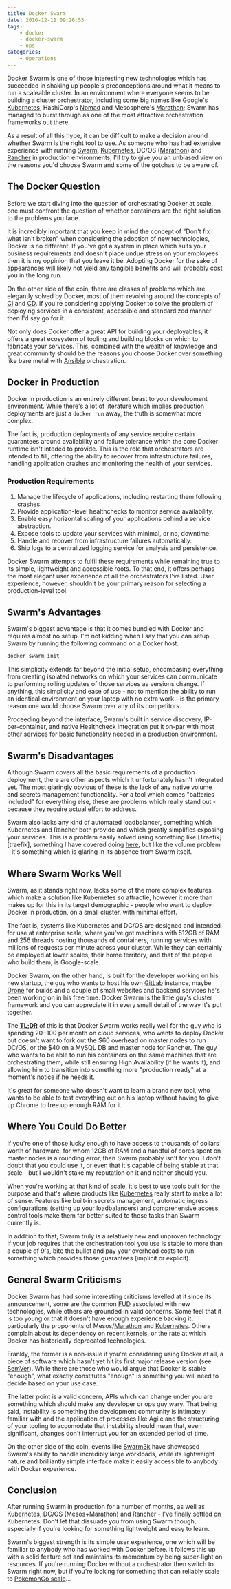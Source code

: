 ```yaml
---
title: Docker Swarm
date: 2016-12-11 09:26:53
tags: 
    - docker
    - docker-swarm
    - ops
categories:
    - Operations
---
```

Docker Swarm is one of those interesting new technologies which has succeeded in shaking up
people's preconceptions around what it means to run a scaleable cluster. In an environment
where everyone seems to be building a cluster orchestrator, including some big names like
Google's [Kubernetes][kubernetes], HashiCorp's [Nomad][nomad] and Mesosphere's [Marathon][marathon];
Swarm has managed to burst through as one of the most attractive orchestration frameworks out
there.

As a result of all this hype, it can be difficult to make a decision around whether Swarm is
the right tool to use. As someone who has had extensive experience with running [Swarm][swarm],
[Kubernetes][kubernetes], DC/OS ([Marathon][marathon]) and [Rancher][rancher] in production
environments, I'll try to give you an unbiased view on the reasons you'd choose Swarm
and some of the gotchas to be aware of.

<!--more-->

## The Docker Question
Before we start diving into the question of orchestrating Docker at scale, one must confront the
question of whether containers are the right solution to the problems you face.

It is incredibly important that you keep in mind the concept of "Don't fix what isn't broken"
when considering the adoption of new technologies, Docker is no different. If you've got a
system in place which suits your business requirements and doesn't place undue stress on
your employees then it is my oppinion that you leave it be. Adopting Docker for the sake
of appearances will likely not yield any tangible benefits and will probably cost you in the
long run.

On the other side of the coin, there are classes of problems which are elegantly solved by
Docker, most of them revolving around the concepts of <abbr title="Continuous Integration">CI</abbr>
and <abbr title="Continuous Deployment">CD</abbr>. If you're considering applying Docker to
solve the problem of deploying services in a consistent, accessible and standardized manner
then I'd say go for it. 

Not only does Docker offer a great API for building your deployables, it offers a great
ecosystem of tooling and building blocks on which to fabricate your services. This, combined
with the wealth of knowledge and great community should be the reasons you choose Docker over
something like bare metal with [Ansible][ansible] orchestration.

## Docker in Production
Docker in production is an entirely different beast to your development environment. While there's
a lot of literature which implies production deployments are just a `docker run` away, the truth
is somewhat more complex.

The fact is, production deployments of any service require certain guarantees around availability
and failure tolerance which the core Docker runtime isn't inteded to provide. This is the role that
orchestrators are intended to fill, offering the ability to recover from infrastructure failures,
handling application crashes and monitoring the health of your services.

### Production Requirements
1. Manage the lifecycle of applications, including restarting them following crashes.
1. Provide application-level healthchecks to monitor service availability.
1. Enable easy horizontal scaling of your applications behind a service abstraction.
1. Expose tools to update your services with minimal, or no, downtime.
1. Handle and recover from infrastructure failures automatically.
1. Ship logs to a centralized logging service for analysis and persistence.

Docker Swarm attempts to fulfil these requirements while remaining true to its simple, lightweight
and accessible roots. To that end, it offers perhaps the most elegant user experience of all the
orchestrators I've listed. User experience, however, shouldn't be your primary reason for selecting
a production-level tool.

## Swarm's Advantages
Swarm's biggest advantage is that it comes bundled with Docker and requires almost no setup.
I'm not kidding when I say that you can setup Swarm by running the following command on a Docker
host.

```sh
docker swarm init
```

This simplicity extends far beyond the initial setup, encompasing everything from creating isolated networks
on which your services can communicate to performing rolling updates of those services as versions change.
If anything, this simplicity and ease of use - not to mention the ability to run an identical environment
on your laptop with no extra work - is the primary reason one would choose Swarm over any of its competitors.

Proceeding beyond the interface, Swarm's built in service discovery, IP-per-container, and native Healthcheck
integration put it on-par with most other services for basic functionality needed in a production environment.

## Swarm's Disadvantages
Although Swarm covers all the basic requirements of a production deployment, there are other aspects which
it unfortunately hasn't integrated yet. The most glaringly obvious of these is the lack of any native volume and
secrets management functionality. For a tool which comes "batteries included" for everything else, these are
problems which really stand out - because they require actual effort to address.

Swarm also lacks any kind of automated loadbalancer, something which Kubernetes and Rancher both provide 
and which greatly simplifies exposing your services. This is a problem easily solved using something like
[Traefik][traefik], something I have covered doing [here](/2016/12/11/traefik-on-swarm), but like the volume
problem - it's something which is glaring in its absence from Swarm itself.

## Where Swarm Works Well
Swarm, as it stands right now, lacks some of the more complex features which make a solution like Kubernetes
so attractie, however it more than makes up for this in its target demographic - people who want to deploy
Docker in production, on a small cluster, with minimal effort.

The fact is, systems like Kubernetes and DC/OS are designed and intended for use at enterprise scale, where
you've got machines with 512GB of RAM and 256 threads hosting thousands of containers, running services with
millions of requests per minute across your cluster. While they can certainly be employed at lower scales,
their home territory, and that of the people who build them, is Google-scale.

Docker Swarm, on the other hand, is built for the developer working on his new startup, the guy who wants
to host his own [GitLab](https://gitlab.com) instance, maybe [Drone](http://readme.drone.io) for builds and
a couple of small websites and backend services he's been working on in his free time. Docker Swarm is the
little guy's cluster framework and you can appreciate it in every small detail of the way it's put together.

The <abbr title="Too Long, Didn't Read">**TL;DR**</abbr> of this is that Docker Swarm works really well for
the guy who is spending $20-$100 per month on cloud services, who wants to deploy Docker but doesn't want to
fork out the $60 overhead on master nodes to run DC/OS, or the $40 on a MySQL DB and master node for Rancher.
The guy who wants to be able to run his containers on the same machines that are orchestrating them, while still
ensuring High Availability (if he wants it), and allowing him to transition into something more "production ready"
at a moment's notice if he needs it.

It's great for someone who doesn't want to learn a brand new tool, who wants to be able to test everything out on his
laptop without having to give up Chrome to free up enough RAM for it.

## Where You Could Do Better
If you're one of those lucky enough to have access to thousands of dollars worth of hardware, for whom 12GB of
RAM and a handful of cores spent on master nodes is a rounding error, then Swarm probably isn't for you. I don't
doubt that you could use it, or even that it's capable of being stable at that scale - but I wouldn't stake my
reputation on it and neither should you.

When you're working at that kind of scale, it's best to use tools built for the purpose and that's where
products like [Kubernetes][kubernetes] really start to make a lot of sense. Features like built-in secrets
management, automatic ingress configurations (setting up your loadbalancers) and comprehensive access control
tools make them far better suited to those tasks than Swarm currently is.

In addition to that, Swarm truly is a relatively new and unproven technology. If your job requires that the
orchestration tool you use is stable to more than a couple of 9's, bite the bullet and pay your overhead costs
to run something which provides those guarantees (implicit or explicit). 

## General Swarm Criticisms
Docker Swarm has had some interesting criticisms levelled at it since its announcement, some are the
common <abbr title="Fear, Uncertainty and Doubt">FUD</abbr> associated with new technologies, while
others are grounded in valid concerns. Some feel that it is too young or that it doesn't have enough
experience backing it, particularly the proponents of Mesos/[Marathon][marathon] and
[Kubernetes][kubernetes]. Others complain about its dependency on recent kernels, or the rate at which
Docker has historically deprecated technologies.

Frankly, the former is a non-issue if you're considering using Docker at all, a piece of software which
hasn't yet hit its first major release version (see [SemVer][semver]). While there are those who would
argue that Docker is stable "enough", what exactly constitutes "enough" is something you will need to
decide based on your use case.

The latter point is a valid concern, APIs which can change under you are something which should make
any developer or ops guy wary. That being said, instability is something the development community
is intimately familiar with and the application of processes like Agile and the structuring of
your tooling to accomodate that instability should mean that, even significant, changes don't interrupt
you for an extended period of time.

On the other side of the coin, events like [Swarm3k](http://sematext.com/swarm3k/) have showcased
Swarm's ability to handle incredibly large workloads, while its lightweight nature and brilliantly
simple interface make it easily accessible to anybody with Docker experience.

## Conclusion
After running Swarm in production for a number of months, as well as Kubernetes, DC/OS (Mesos+Marathon)
and Rancher - I've finally settled on Kubernetes. Don't let that dissuade you from using Swarm though,
especially if you're looking for something lightweight and easy to learn.

Swarm's biggest strength is its simple user experience, one which will be familiar to anybody who has
worked with Docker before. It follows this up with a solid feature set and maintains its momentum by
being super-light on resources. If you're running Docker without a orchestrator then switch to Swarm
right now, but if you're looking for something that can reliably scale to [PokemonGo scale][pokego-scale]...

[swarm]: https://www.docker.com/products/docker-swarm
[kubernetes]: http://kubernetes.io
[nomad]: https://nomadproject.io
[rancher]: http://rancher.com/
[marathon]: https://mesosphere.github.io/marathon/
[ansible]: https://www.ansible.com
[semver]: http://semver.org

[pokego-scale]: https://cloudplatform.googleblog.com/2016/09/bringing-Pokemon-GO-to-life-on-Google-Cloud.html